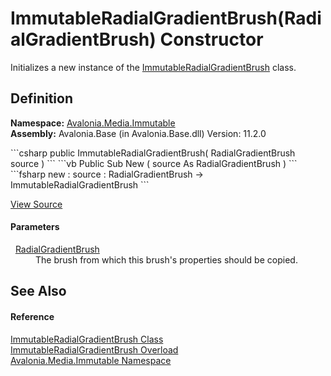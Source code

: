 # ImmutableRadialGradientBrush(RadialGradientBrush) Constructor


Initializes a new instance of the <a href="T_Avalonia_Media_Immutable_ImmutableRadialGradientBrush">ImmutableRadialGradientBrush</a> class.



## Definition
**Namespace:** <a href="N_Avalonia_Media_Immutable">Avalonia.Media.Immutable</a>  
**Assembly:** Avalonia.Base (in Avalonia.Base.dll) Version: 11.2.0

<Tabs groupId="api-code-preview">
<TabItem value="csharp" label="C#">
```csharp
public ImmutableRadialGradientBrush(
	RadialGradientBrush source
)
```
</TabItem>
<TabItem value="vb" label="VB">
```vb
Public Sub New ( 
	source As RadialGradientBrush
)
```
</TabItem>
<TabItem value="fsharp" label="F#">
```fsharp
new : 
        source : RadialGradientBrush -> ImmutableRadialGradientBrush
```
</TabItem>
</Tabs>



<a href="https://github.com/AvaloniaUI/Avalonia/tree/master/src/Avalonia.Base/Media/Immutable/ImmutableRadialGradientBrush.cs#L69" title="View the source code">View Source</a>



#### Parameters
<dl><dt>  <a href="T_Avalonia_Media_RadialGradientBrush">RadialGradientBrush</a></dt><dd>The brush from which this brush's properties should be copied.</dd></dl>

## See Also


#### Reference
<a href="T_Avalonia_Media_Immutable_ImmutableRadialGradientBrush">ImmutableRadialGradientBrush Class</a>  
<a href="Overload_Avalonia_Media_Immutable_ImmutableRadialGradientBrush__ctor">ImmutableRadialGradientBrush Overload</a>  
<a href="N_Avalonia_Media_Immutable">Avalonia.Media.Immutable Namespace</a>  
